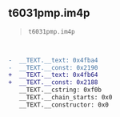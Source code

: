 ## t6031pmp.im4p

> `t6031pmp.im4p`

```diff

 
-  __TEXT.__text: 0x4fba4
-  __TEXT.__const: 0x2190
+  __TEXT.__text: 0x4fb64
+  __TEXT.__const: 0x2188
   __TEXT.__cstring: 0xf0b
   __TEXT.__chain_starts: 0x0
   __TEXT.__constructor: 0x0

```
